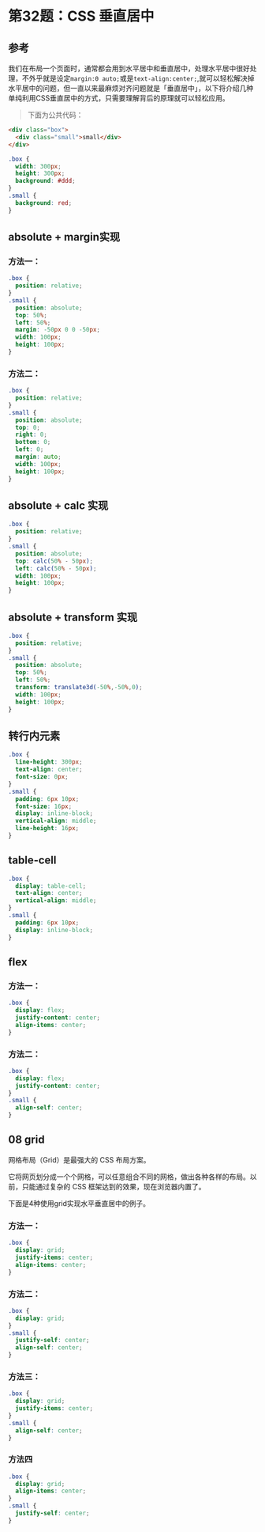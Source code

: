 # 第32题：CSS 垂直居中

## 参考

我们在布局一个页面时，通常都会用到水平居中和垂直居中，处理水平居中很好处理，不外乎就是设定`margin:0 auto;`或是`text-align:center;`,就可以轻松解决掉水平居中的问题，但一直以来最麻烦对齐问题就是「垂直居中」，以下将介绍几种单纯利用CSS垂直居中的方式，只需要理解背后的原理就可以轻松应用。

> 下面为公共代码：

```html
<div class="box">
  <div class="small">small</div>
</div>
```

```css
.box {
  width: 300px;
  height: 300px;
  background: #ddd;
}
.small {
  background: red;
}
```

## absolute + margin实现

### 方法一：

```css
.box {
  position: relative;
}
.small {
  position: absolute;
  top: 50%;
  left: 50%;
  margin: -50px 0 0 -50px;
  width: 100px;
  height: 100px;
}
```

### 方法二：

```css
.box {
  position: relative;
}
.small {
  position: absolute;
  top: 0;
  right: 0;
  bottom: 0;
  left: 0;
  margin: auto;
  width: 100px;
  height: 100px;
}
```

## absolute + calc 实现

```css
.box {
  position: relative;
}
.small {
  position: absolute;
  top: calc(50% - 50px);
  left: calc(50% - 50px);
  width: 100px;
  height: 100px;
}
```

## absolute + transform 实现

```css
.box {
  position: relative;
}
.small {
  position: absolute;
  top: 50%;
  left: 50%;
  transform: translate3d(-50%,-50%,0);
  width: 100px;
  height: 100px;
}
```

## 转行内元素

```css
.box {
  line-height: 300px;
  text-align: center;
  font-size: 0px;
}
.small {
  padding: 6px 10px;
  font-size: 16px;
  display: inline-block;
  vertical-align: middle;
  line-height: 16px;
}
```

## table-cell

```css
.box {
  display: table-cell;
  text-align: center;
  vertical-align: middle;
}
.small {
  padding: 6px 10px;
  display: inline-block;
}
```

## flex

### 方法一：

```css
.box {
  display: flex;
  justify-content: center;
  align-items: center;
}
```

### 方法二：

```css
.box {
  display: flex;
  justify-content: center;
}
.small {
  align-self: center;
}
```

## 08 grid

网格布局（Grid）是最强大的 CSS 布局方案。

它将网页划分成一个个网格，可以任意组合不同的网格，做出各种各样的布局。以前，只能通过复杂的 CSS 框架达到的效果，现在浏览器内置了。

下面是4种使用grid实现水平垂直居中的例子。

### 方法一：

```css
.box {
  display: grid;
  justify-items: center;
  align-items: center;
}
```

### 方法二：

```css
.box {
  display: grid;
}
.small {
  justify-self: center;
  align-self: center;
}
```

### 方法三：

```css
.box {
  display: grid;
  justify-items: center;
}
.small {
  align-self: center;
}
```

### 方法四

```css
.box {
  display: grid;
  align-items: center;
}
.small {
  justify-self: center;
}
```